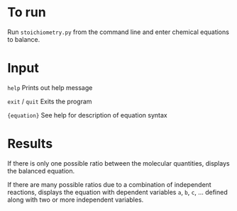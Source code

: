 # To run
Run `stoichiometry.py` from the command line and enter chemical equations to balance.

# Input
`help` Prints out help message

`exit` / `quit` Exits the program

`{equation}` See help for description of equation syntax

# Results
If there is only one possible ratio between the molecular quantities, displays the balanced equation.

If there are many possible ratios due to a combination of independent reactions, displays the equation
with dependent variables `a`, `b`, `c`, ... defined along with two or more independent variables.
